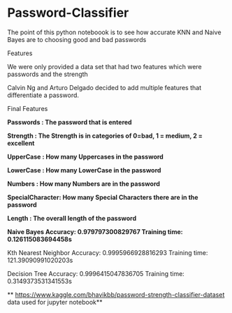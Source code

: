 # Password-Classifier

The point of this python noteboook is to see how accurate KNN and Naive Bayes are to choosing good and bad passwords

Features

We were only provided a data set that had two features which were passwords and the strength

Calvin Ng and Arturo Delgado decided to add multiple features that differentiate a password.

Final Features

**Passwords : The password that is entered**

**Strength : The Strength is in categories of 0=bad, 1 = medium, 2 = excellent**

**UpperCase : How many Uppercases in the password**

**LowerCase : How many LowerCase in the password**

**Numbers : How many Numbers are in the password**

**SpecialCharacter: How many Special Characters there are in the password**

**Length : The overall length of the password**


**Naive Bayes
Accuracy:  0.979797300829767
Training time: 0.126115083694458s**
 
Kth Nearest Neighbor
Accuracy:  0.9995966928816293
Training time: 121.39090991020203s
 
Decision Tree
Accuracy:  0.9996415047836705
Training time: 0.3149373531341553s

** https://www.kaggle.com/bhavikbb/password-strength-classifier-dataset data used for jupyter notebook**
